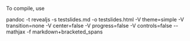 To compile, use

pandoc -t revealjs -s testslides.md -o testslides.html -V theme=simple -V transition=none -V center=false -V progress=false -V controls=false --mathjax -f markdown+bracketed_spans
